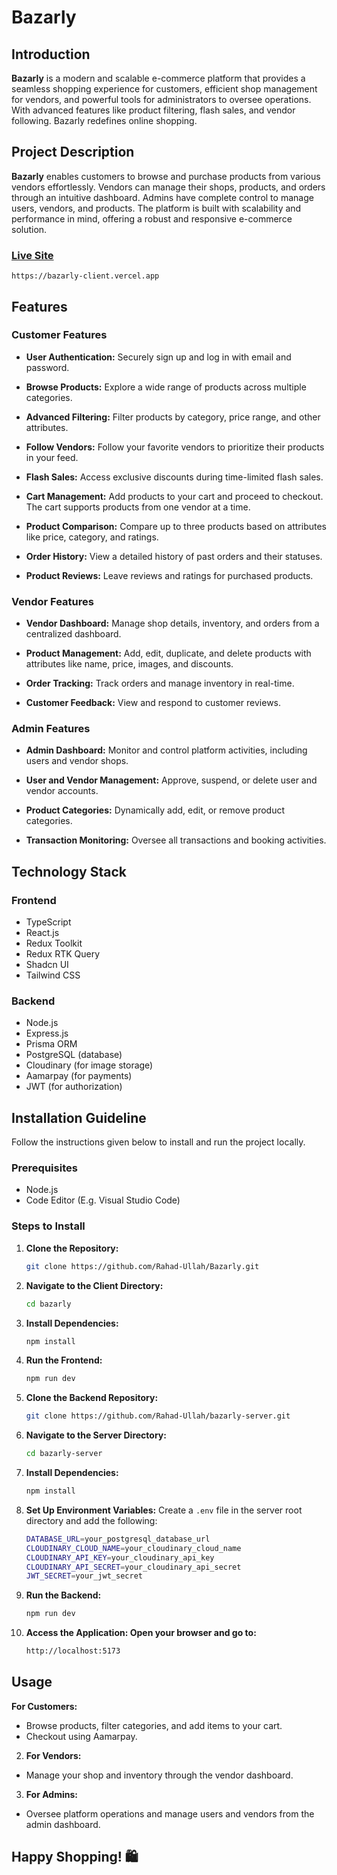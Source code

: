 # Bazarly

## Introduction

**Bazarly** is a modern and scalable e-commerce platform that provides a seamless shopping experience for customers, efficient shop management for vendors, and powerful tools for administrators to oversee operations. With advanced features like product filtering, flash sales, and vendor following. Bazarly redefines online shopping.

## Project Description

**Bazarly** enables customers to browse and purchase products from various vendors effortlessly. Vendors can manage their shops, products, and orders through an intuitive dashboard. Admins have complete control to manage users, vendors, and products. The platform is built with scalability and performance in mind, offering a robust and responsive e-commerce solution.

### [Live Site](https://bazarly-client.vercel.app)

```base
https://bazarly-client.vercel.app
```

## Features

### Customer Features

- **User Authentication:**
  Securely sign up and log in with email and password.

- **Browse Products:** Explore a wide range of products across    multiple categories.

- **Advanced Filtering:** Filter products by category, price range, and other attributes.

- **Follow Vendors:** Follow your favorite vendors to prioritize their products in your feed.

- **Flash Sales:** Access exclusive discounts during time-limited flash sales.

- **Cart Management:** Add products to your cart and proceed to checkout. The cart supports products from one vendor at a time.

- **Product Comparison:** Compare up to three products based on attributes like price, category, and ratings.

- **Order History:** View a detailed history of past orders and their statuses.

- **Product Reviews:** Leave reviews and ratings for purchased products.

### Vendor Features

- **Vendor Dashboard:** Manage shop details, inventory, and orders from a centralized dashboard.

- **Product Management:** Add, edit, duplicate, and delete products with attributes like name, price, images, and discounts.

- **Order Tracking:** Track orders and manage inventory in real-time.

- **Customer Feedback:** View and respond to customer reviews.

### Admin Features

- **Admin Dashboard:** Monitor and control platform activities, including users and vendor shops.

- **User and Vendor Management:** Approve, suspend, or delete user and vendor accounts.

- **Product Categories:** Dynamically add, edit, or remove product categories.

- **Transaction Monitoring:** Oversee all transactions and booking activities.


## Technology Stack

### Frontend

- TypeScript
- React.js
- Redux Toolkit
- Redux RTK Query
- Shadcn UI
- Tailwind CSS

### Backend

- Node.js
- Express.js
- Prisma ORM
- PostgreSQL (database)
- Cloudinary (for image storage)
- Aamarpay (for payments)
- JWT (for authorization)

## Installation Guideline

Follow the instructions given below to install and run the project locally.

### Prerequisites

- Node.js
- Code Editor (E.g. Visual Studio Code)

### Steps to Install

1. **Clone the Repository:**

   ```bash
   git clone https://github.com/Rahad-Ullah/Bazarly.git
   ```

2. **Navigate to the Client Directory:**
    ```bash
    cd bazarly
    ```
   
3. **Install Dependencies:**

   ```bash
   npm install
   ```

4. **Run the Frontend:**

   ```bash
   npm run dev
   ```
5. **Clone the Backend Repository:**
  
    ```bash
    git clone https://github.com/Rahad-Ullah/bazarly-server.git
    ```
6. **Navigate to the Server Directory:**

    ```bash
    cd bazarly-server
    ```
7. **Install Dependencies:**

    ```bash
    npm install
    ```

8. **Set Up Environment Variables:** Create a `.env` file in the server root directory and add the following:

    ```bash
    DATABASE_URL=your_postgresql_database_url
    CLOUDINARY_CLOUD_NAME=your_cloudinary_cloud_name
    CLOUDINARY_API_KEY=your_cloudinary_api_key
    CLOUDINARY_API_SECRET=your_cloudinary_api_secret
    JWT_SECRET=your_jwt_secret
    ```

9. **Run the Backend:**

    ```bash
    npm run dev
    ```

10. **Access the Application: Open your browser and go to:**

    ```bash
    http://localhost:5173
    ```

## Usage

 **For Customers:**
  - Browse products, filter categories, and add items to your cart.
  - Checkout using Aamarpay.

2. **For Vendors:**
  - Manage your shop and inventory through the vendor dashboard.

3. **For Admins:**
  - Oversee platform operations and manage users and vendors from the admin dashboard.

## Happy Shopping! 🛍️